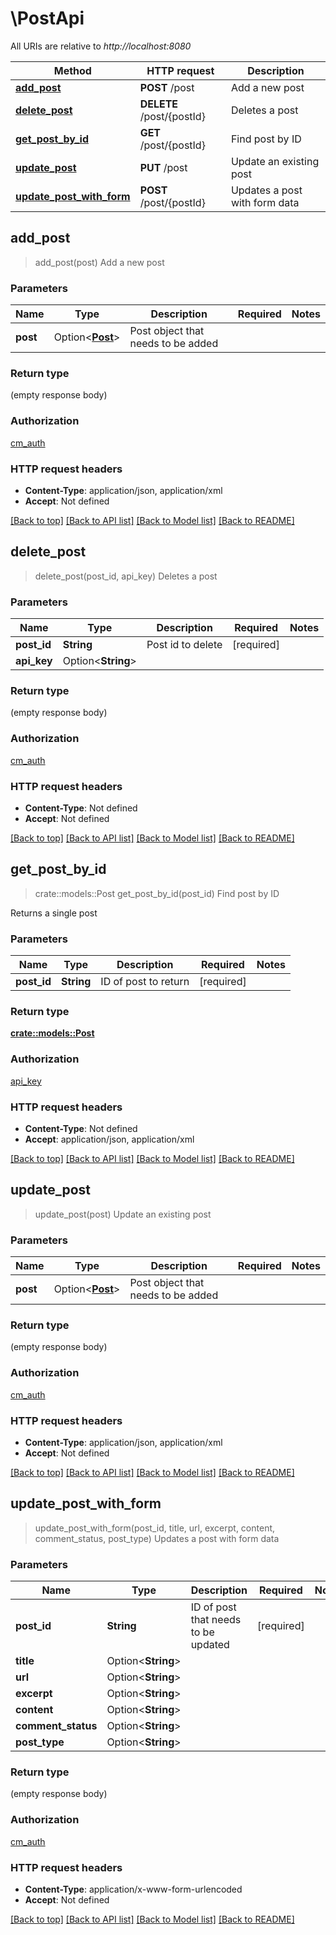 # \PostApi

All URIs are relative to *http://localhost:8080*

Method | HTTP request | Description
------------- | ------------- | -------------
[**add_post**](PostApi.md#add_post) | **POST** /post | Add a new post
[**delete_post**](PostApi.md#delete_post) | **DELETE** /post/{postId} | Deletes a post
[**get_post_by_id**](PostApi.md#get_post_by_id) | **GET** /post/{postId} | Find post by ID
[**update_post**](PostApi.md#update_post) | **PUT** /post | Update an existing post
[**update_post_with_form**](PostApi.md#update_post_with_form) | **POST** /post/{postId} | Updates a post with form data



## add_post

> add_post(post)
Add a new post

### Parameters


Name | Type | Description  | Required | Notes
------------- | ------------- | ------------- | ------------- | -------------
**post** | Option<[**Post**](Post.md)> | Post object that needs to be added |  |

### Return type

 (empty response body)

### Authorization

[cm_auth](../README.md#cm_auth)

### HTTP request headers

- **Content-Type**: application/json, application/xml
- **Accept**: Not defined

[[Back to top]](#) [[Back to API list]](../README.md#documentation-for-api-endpoints) [[Back to Model list]](../README.md#documentation-for-models) [[Back to README]](../README.md)


## delete_post

> delete_post(post_id, api_key)
Deletes a post

### Parameters


Name | Type | Description  | Required | Notes
------------- | ------------- | ------------- | ------------- | -------------
**post_id** | **String** | Post id to delete | [required] |
**api_key** | Option<**String**> |  |  |

### Return type

 (empty response body)

### Authorization

[cm_auth](../README.md#cm_auth)

### HTTP request headers

- **Content-Type**: Not defined
- **Accept**: Not defined

[[Back to top]](#) [[Back to API list]](../README.md#documentation-for-api-endpoints) [[Back to Model list]](../README.md#documentation-for-models) [[Back to README]](../README.md)


## get_post_by_id

> crate::models::Post get_post_by_id(post_id)
Find post by ID

Returns a single post

### Parameters


Name | Type | Description  | Required | Notes
------------- | ------------- | ------------- | ------------- | -------------
**post_id** | **String** | ID of post to return | [required] |

### Return type

[**crate::models::Post**](Post.md)

### Authorization

[api_key](../README.md#api_key)

### HTTP request headers

- **Content-Type**: Not defined
- **Accept**: application/json, application/xml

[[Back to top]](#) [[Back to API list]](../README.md#documentation-for-api-endpoints) [[Back to Model list]](../README.md#documentation-for-models) [[Back to README]](../README.md)


## update_post

> update_post(post)
Update an existing post

### Parameters


Name | Type | Description  | Required | Notes
------------- | ------------- | ------------- | ------------- | -------------
**post** | Option<[**Post**](Post.md)> | Post object that needs to be added |  |

### Return type

 (empty response body)

### Authorization

[cm_auth](../README.md#cm_auth)

### HTTP request headers

- **Content-Type**: application/json, application/xml
- **Accept**: Not defined

[[Back to top]](#) [[Back to API list]](../README.md#documentation-for-api-endpoints) [[Back to Model list]](../README.md#documentation-for-models) [[Back to README]](../README.md)


## update_post_with_form

> update_post_with_form(post_id, title, url, excerpt, content, comment_status, post_type)
Updates a post with form data

### Parameters


Name | Type | Description  | Required | Notes
------------- | ------------- | ------------- | ------------- | -------------
**post_id** | **String** | ID of post that needs to be updated | [required] |
**title** | Option<**String**> |  |  |
**url** | Option<**String**> |  |  |
**excerpt** | Option<**String**> |  |  |
**content** | Option<**String**> |  |  |
**comment_status** | Option<**String**> |  |  |
**post_type** | Option<**String**> |  |  |

### Return type

 (empty response body)

### Authorization

[cm_auth](../README.md#cm_auth)

### HTTP request headers

- **Content-Type**: application/x-www-form-urlencoded
- **Accept**: Not defined

[[Back to top]](#) [[Back to API list]](../README.md#documentation-for-api-endpoints) [[Back to Model list]](../README.md#documentation-for-models) [[Back to README]](../README.md)

